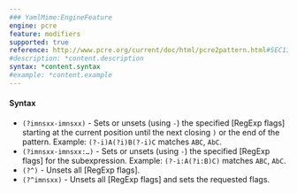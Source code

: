 ```yaml
---
### YamlMime:EngineFeature
engine: pcre
feature: modifiers
supported: true
reference: http://www.pcre.org/current/doc/html/pcre2pattern.html#SEC13
#description: *content.description
syntax: *content.syntax
#example: *content.example
---
```

#### Syntax

- `(?imnsxx-imnsxx)` - Sets or unsets (using `-`) the specified [RegExp flags] starting at the current position until the next closing `)` or the end of the pattern. Example: `(?-i)A(?i)B(?-i)C` matches `ABC`, `AbC`.
- `(?imnsxx-imnsxx:…)` - Sets or unsets (using `-`) the specified [RegExp flags] for the subexpression. Example: `(?-i:A(?i:B)C)` matches `ABC`, `AbC`.
- `(?^)` - Unsets all [RegExp flags].
- `(?^imnsxx)` - Unsets all [RegExp flags] and sets the requested flags.